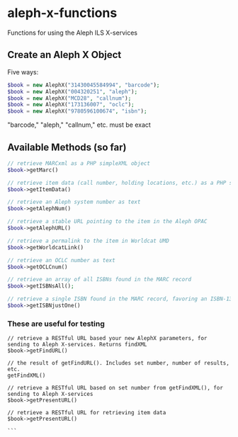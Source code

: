 aleph-x-functions
=================

Functions for using the Aleph ILS X-services

## Create an Aleph X Object

Five ways:

```php
$book = new AlephX("31430045584994", "barcode");
$book = new AlephX("004320251", "aleph");
$book = new AlephX("MCD28", "callnum");
$book = new AlephX("173136007", "oclc");
$book = new AlephX("9780596100674", "isbn");
```

"barcode," "aleph," "callnum," etc. must be exact

## Available Methods (so far)

```php
// retrieve MARCxml as a PHP simpleXML object
$book->getMarc()

// retrieve item data (call number, holding locations, etc.) as a PHP simpleXML object
$book->getItemData()

// retrieve an Aleph system number as text
$book->getAlephNum()

// retrieve a stable URL pointing to the item in the Aleph OPAC
$book->getAlephURL() 

// retrieve a permalink to the item in Worldcat UMD
$book->getWorldcatLink()

// retrieve an OCLC number as text
$book->getOCLCnum()

// retrieve an array of all ISBNs found in the MARC record
$book->getISBNsAll();

// retrieve a single ISBN found in the MARC record, favoring an ISBN-13 if available
$book->getISBNjustOne()
```

### These are useful for testing
````
// retrieve a RESTful URL based your new AlephX parameters, for sending to Aleph X-services. Returns findXML
$book->getFindURL()

// the result of getFindURL(). Includes set number, number of results, etc.
getFindXML() 

// retrieve a RESTful URL based on set number from getFindXML(), for sending to Aleph X-services
$book->getPresentURL()

// retrieve a RESTful URL for retrieving item data
$book->getPresentURL()

```


